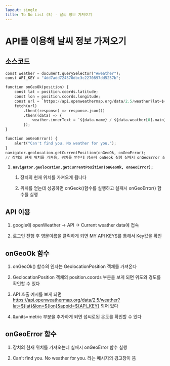 ```yaml
---
layout: single
title: To Do List (5) - 날씨 정보 가져오기 
---
```

# API를 이용해 날씨 정보 가져오기 

## 소스코드 


```python
const weather = document.querySelector("#weather");
const API_KEY = "4dd7add724570dbc3c2270897dd5257b";

function onGeoOk(position) {
    const lat = position.coords.latitude;
    const lon = position.coords.longitude;
    const url = `https://api.openweathermap.org/data/2.5/weather?lat=${lat}&lon=${lon}&appid=${API_KEY}&units=metric`;
    fetch(url)
        .then((response) => response.json())
        .then((data) => {
            weather.innerText = `${data.name} / ${data.weather[0].main} / ${data.main.temp} `;
        });
}

function onGeoError() {
    alert("Can't find you. No weather for you.");
}
navigator.geolocation.getCurrentPosition(onGeoOk, onGeoError);
// 장치의 현재 위치를 가져옴, 위치를 얻는데 성공지 onGeok 실행 실패시 onGeoError 실행  
```

1. **`navigator.geolocation.getCurrentPosition(onGeoOk, onGeoError);`** 

     1) 장치의 현재 위치를 가져오게 됩니다 

     2) 위치를 얻는데 성공하면 onGeok()함수를 실행하고 실패시 onGeoError() 함수를 실행 

## API 이용 

1. google에 openWeather -> API -> Current weather data에 접속

2. 로그인 진행 후 영문이름을 클릭하게 되면 MY API KEYS를 통해서 Key값을 확인 

## onGeoOk 함수 

1. onGeoOk() 함수의 인자는 GeolocationPosition 객체를 가져온다 

2. GeolocationPosition 객체의 position.coords 부분을 보게 되면 위도와 경도를 확인할 수 있다 

3. API 호출 예시를 보게 되면 https://api.openweathermap.org/data/2.5/weather?lat=${lat}&lon=${lon}&appid=${API_KEY} 되어 있다 

4. &units=metric 부분을 추가하게 되면 섭씨로된 온도를 확인할 수 있다 

## onGeoError 함수 

1. 장치의 현재 위치를 가져오는데 실패시 onGeoError 함수 실행 

2. Can't find you. No weather for you. 라는 메시지의 경고창이 뜸 
